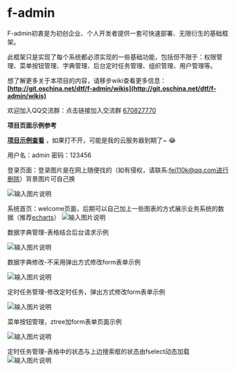 # f-admin
F-admin初衷是为初创企业、个人开发者提供一套可快速部署、无限衍生的基础框架。

此框架只是实现了每个系统都必须实现的一些基础功能，包括但不限于：权限管理、菜单按钮管理、字典管理、后台定时任务管理、组织管理、用户管理等。

想了解更多关于本项目的内容，请移步wiki查看更多信息： **[http://git.oschina.net/dtf/f-admin/wikis](http://git.oschina.net/dtf/f-admin/wikis)** 

欢迎加入QQ交流群：点击链接加入交流群 [670827770](https://jq.qq.com/?_wv=1027&k=5xnuaUX) 

 **项目页面示例参考** 

 **[项目示例查看](http://116.196.103.84:8080/manage/login.jsp)** ，如果打不开，可能是我的云服务器到期了~ :joy: 

用户名：admin 密码：123456

登录页面：登录图片是在网上随便找的（如有侵权，请联系:fei110k@qq.com进行删除）背景图片可自己换

![输入图片说明](https://git.oschina.net/uploads/images/2017/0916/160823_15f9c779_472199.png "在这里输入图片标题")

系统首页：welcome页面，后期可以自己加上一些图表的方式展示业务系统的数据（推荐[echarts](http://echarts.baidu.com/)）
![输入图片说明](https://git.oschina.net/uploads/images/2017/0916/154339_8b97f323_472199.png "首页.png")

数据字典管理-表格结合后台请求示例

![输入图片说明](https://git.oschina.net/uploads/images/2017/0916/155651_bff65859_472199.png "数据字典管理.png")

数据字典修改-不采用弹出方式修改form表单示例

![输入图片说明](https://git.oschina.net/uploads/images/2017/0916/155713_6baf6dcd_472199.png "数据字典修改.png")

定时任务管理-修改定时任务，弹出方式修改form表单示例

![输入图片说明](https://git.oschina.net/uploads/images/2017/0916/160106_fa3b0e34_472199.png "修改定时任务及弹出框样式.png")

菜单按钮管理，ztree加form表单页面示例

![输入图片说明](https://git.oschina.net/uploads/images/2017/0916/155635_75dc6bc7_472199.png "菜单按钮管理.png")

定时任务管理-表格中的状态与上边搜索框的状态由fselect动态加载
![输入图片说明](https://git.oschina.net/uploads/images/2017/0916/161520_87000334_472199.png "定时任务管理.png")


